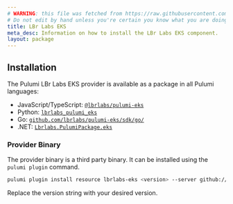 ```yaml
---
# WARNING: this file was fetched from https://raw.githubusercontent.com/lbrlabs/pulumi-lbrlabs-eks/v1.3.2/docs/installation-configuration.md
# Do not edit by hand unless you're certain you know what you are doing!
title: LBr Labs EKS
meta_desc: Information on how to install the LBr Labs EKS component.
layout: package
---
```


## Installation

The Pulumi LBr Labs EKS provider is available as a package in all Pulumi languages:

* JavaScript/TypeScript: [`@lbrlabs/pulumi-eks`](https://www.npmjs.com/package/@lbrlabs/pulumi-eks)
* Python: [`lbrlabs_pulumi_eks`](https://pypi.org/project/lbrlabs-pulumi-eks/)
* Go: [`github.com/lbrlabs/pulumi-eks/sdk/go/`](https://pkg.go.dev/github.com/lbrlabs/pulumi-lbrlabs-eks/sdk/go/eks)
* .NET: [`Lbrlabs.PulumiPackage.eks`](https://www.nuget.org/packages/Lbrlabs.PulumiPackage.Eks)

### Provider Binary

The provider binary is a third party binary. It can be installed using the `pulumi plugin` command.

```bash
pulumi plugin install resource lbrlabs-eks <version> --server github://api.github.com/lbrlabs
```

Replace the version string with your desired version.

